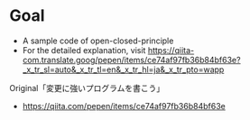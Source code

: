 # Goal
- A sample code of open-closed-principle
- For the detailed explanation, visit  https://qiita-com.translate.goog/pepen/items/ce74af97fb36b84bf63e?_x_tr_sl=auto&_x_tr_tl=en&_x_tr_hl=ja&_x_tr_pto=wapp


Original「変更に強いプログラムを書こう」
- https://qiita.com/pepen/items/ce74af97fb36b84bf63e
